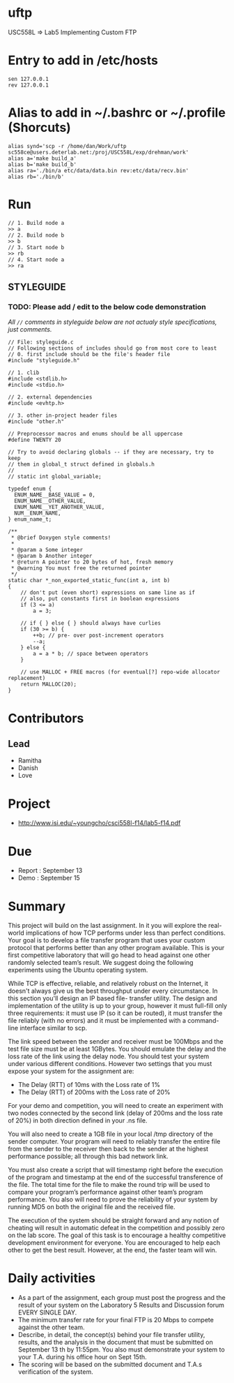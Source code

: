 uftp
====

USC558L => Lab5 Implementing Custom FTP


Entry to add in /etc/hosts
=========================
```
sen 127.0.0.1
rev 127.0.0.1
```

Alias to add in ~/.bashrc or ~/.profile (Shorcuts)
=================================================
```
alias synd='scp -r /home/dan/Work/uftp sc558ce@users.deterlab.net:/proj/USC558L/exp/drehman/work'
alias a='make build_a'
alias b='make build_b'
alias ra='./bin/a etc/data/data.bin rev:etc/data/recv.bin'
alias rb='./bin/b'
```

Run
==
```
// 1. Build node a
>> a
// 2. Build node b
>> b
// 3. Start node b
>> rb
// 4. Start node a
>> ra
```


## STYLEGUIDE

### TODO: Please add / edit to the below code demonstration

*All `//` comments in styleguide below are not actualy style specifications, just comments.*

```
// File: styleguide.c
// Following sections of includes should go from most core to least
// 0. first include should be the file's header file
#include "styleguide.h"

// 1. clib
#include <stdlib.h>
#include <stdio.h>

// 2. external dependencies
#include <evhtp.h>

// 3. other in-project header files
#include "other.h"

// Preprocessor macros and enums should be all uppercase
#define TWENTY 20

// Try to avoid declaring globals -- if they are necessary, try to keep
// them in global_t struct defined in globals.h
//
// static int global_variable;

typedef enum {
  ENUM_NAME__BASE_VALUE = 0,
  ENUM_NAME__OTHER_VALUE,
  ENUM_NAME__YET_ANOTHER_VALUE,
  NUM__ENUM_NAME,
} enum_name_t;

/**
 * @brief Doxygen style comments!
 *
 * @param a Some integer
 * @param b Another integer
 * @return A pointer to 20 bytes of hot, fresh memory
 * @warning You must free the returned pointer
 */
static char *_non_exported_static_func(int a, int b)
{
    // don't put (even short) expressions on same line as if
    // also, put constants first in boolean expressions
    if (3 <= a)
        a = 3;

    // if { } else { } should always have curlies
    if (30 >= b) {
        ++b; // pre- over post-increment operators
        --a;
    } else {
        a = a * b; // space between operators
    }

    // use MALLOC + FREE macros (for eventual[?] repo-wide allocator replacement)
    return MALLOC(20);
}
```


Contributors
===========

Lead
----
* Ramitha
* Danish
* Love

Project
=======
* http://www.isi.edu/~youngcho/csci558l-f14/lab5-f14.pdf

Due
====
* Report : September 13
* Demo   : September 15

Summary
======
This project will build on the last assignment. In it you will explore
the real-world implications
of how TCP performs under less than perfect conditions. Your goal is to
develop a file transfer
program that uses your custom protocol that performs better than any
other program available.
This is your first competitive laboratory that will go head to head
against one other randomly
selected team’s result. We suggest doing the following experiments using
the Ubuntu operating
system.

While TCP is effective, reliable, and relatively robust on the Internet,
it doesn't always give us
the best throughput under every circumstance. In this section you'll
design an IP based file-
transfer utility. The design and implementation of the utility is up to
your group, however it must
full-fill only three requirements: it must use IP (so it can be routed),
it must transfer the file
reliably (with no errors) and it must be implemented with a command-line
interface similar to
scp.

The link speed between the sender and receiver must be 100Mbps and the
test file size must be at
least 1GBytes. You should emulate the delay and the loss rate of the
link using the delay node.
You should test your system under various different conditions. However
two settings that you
must expose your system for the assignment are:

* The Delay (RTT) of 10ms with the Loss rate of 1%
* The Delay (RTT) of 200ms with the Loss rate of 20%

For your demo and competition, you will need to create an experiment
with two nodes connected
by the second link (delay of 200ms and the loss rate of 20%) in both
direction defined in your .ns
file.

You will also need to create a 1GB file in your local /tmp directory of
the sender computer.
Your program will need to reliably transfer the entire file from the
sender to the receiver then
back to the sender at the highest performance possible; all through this
bad network link.

You must also create a script that will timestamp right before the
execution of the program and
timestamp at the end of the successful transference of the file. The
total time for the file to make
the round trip will be used to compare your program’s performance
against other team’s program
performance. You also will need to prove the reliability of your system
by running MD5 on both
the original file and the received file.

The execution of the system should be straight forward and any notion of
cheating will result in
automatic defeat in the competition and possibly zero on the lab score.
The goal of this task is to
encourage a healthy competitive development environment for everyone.
You are encouraged to
help each other to get the best result. However, at the end, the faster
team will win.


Daily activities
================

* As a part of the assignment, each group must post the progress and
the result of your system
on the Laboratory 5 Results and Discussion forum EVERY SINGLE DAY.
* The minimum transfer rate for your final FTP is 20 Mbps to compete
against the other team.
* Describe, in detail, the concept(s) behind your file transfer
utility, results, and the analysis in
the document that must be submitted on September 13 th by 11:55pm. You
also must
demonstrate your system to your T.A. during his office hour on Sept
15th.
* The scoring will be based on the submitted document and T.A.s
verification of the system.
